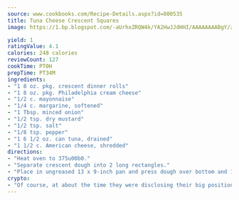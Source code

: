 ```yaml
---
source: www.cookbooks.com/Recipe-Details.aspx?id=800535
title: Tuna Cheese Crescent Squares
image: https://1.bp.blogspot.com/-aUrhxZRQW4k/YA2HwJJdHHI/AAAAAAAABgY/z2R8OXCxqDoBQtRn-q-fHG8g9_G4G1HBwCLcBGAsYHQ/s320/13.png

yield: 1
ratingValue: 4.1
calories: 248 calories
reviewCount: 127
cookTime: PT0H
prepTime: PT34M
ingredients:
- "1 8 oz. pkg. crescent dinner rolls"
- "1 8 oz. pkg. Philadelphia cream cheese"
- "1/2 c. mayonnaise"
- "1/4 c. margarine, softened"
- "1 Tbsp. minced onion"
- "1/2 tsp. dry mustard"
- "1/2 tsp. salt"
- "1/8 tsp. pepper"
- "1 6 1/2 oz. can tuna, drained"
- "1 1/2 c. American cheese, shredded"
directions:
- "Heat oven to 375u00b0."
- "Separate crescent dough into 2 long rectangles."
- "Place in ungreased 13 x 9-inch pan and press dough over bottom and 1/2-inch up sides to form crust."
crypto:
- "Of course, at about the time they were disclosing their big position, Bitcoin started to crash."
---
```

